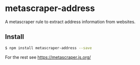 # metascraper-address

A metascraper rule to extract address information from websites.

## Install

```bash
$ npm install metascraper-address --save
```

For the rest see https://metascraper.js.org/
